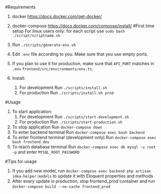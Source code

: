 #Requirements
1. docker https://docs.docker.com/get-docker/
2. docker-compose https://docs.docker.com/compose/install/
#First time setup
For linux users only: for each script use `sudo bash ./script/scriptname.sh`

1. Run `./scripts/generate-env.sh`
2. Edit `.env` file according to you. Make sure that you use empty ports.
3. If you plan to use it for production, make sure that `API_PORT` matches in `.env` `frontend/src/environments/env.ts`.
4. Install:
    1. For development Run `./scripts/install.sh`
    2. For production Run `./scripts/install.sh prod`
    
#Usage
1. To start application:
    1. For development Run `./scripts/start-development.sh`
    2. For production Run `./scripts/start-production.sh`
2. To stop application Run `docker-compose down`
3. To enter backend terminal Run `docker-compose exec bash backend`
4. To enter frontend terminal (development only) Run `docker-compose exec bash frontend_dev`
5. To reach database terminal Run `docker-compose exec db mysql -u root -p` and enter `MYSQL_ROOT_PASSWORD`

#Tips for usage
1. If you add new model, run `docker-compose exec backend php artisan idea-helper:models` to update it with Eloquent properties and methods
2. After every update in production, stop frontend_prod container and run `docker-compose build --no-cache frontend_prod`
